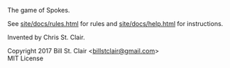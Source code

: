 The game of Spokes.

See [site/docs/rules.html](site/docs/rules.html) for rules and [site/docs/help.html](site/docs/help.html) for instructions.

Invented by Chris St. Clair.

Copyright 2017 Bill St. Clair &lt;<billstclair@gmail.com>&gt;<br/>
MIT License
